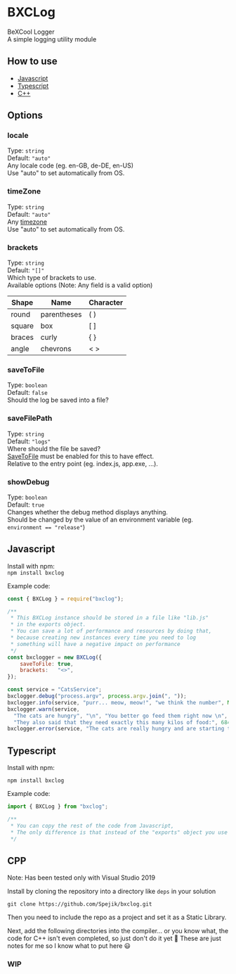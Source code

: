 # BXCLog

BeXCool Logger  
A simple logging utility module

## How to use

- [Javascript](#javascript)  
- [Typescript](#typescript)  
- [C++](#cpp)

## Options

### locale

Type: `string`  
Default: `"auto"`  
Any locale code (eg. en-GB, de-DE, en-US)  
Use "auto" to set automatically from OS.

### timeZone

Type: `string`  
Default: `"auto"`  
Any [timezone](https://en.wikipedia.org/wiki/List_of_tz_database_time_zones)  
Use "auto" to set automatically from OS.

### brackets

Type: `string`  
Default: `"[]"`  
Which type of brackets to use.  
Available options (Note: Any field is a valid option)

| Shape  | Name        | Character |
| ------ | ----------- | --------- |
| round  | parentheses | ( )       |
| square | box         | [ ]       |
| braces | curly       | { }       |
| angle  | chevrons    | < >       |

### saveToFile

Type: `boolean`  
Default: `false`  
Should the log be saved into a file?

### saveFilePath

Type: `string`  
Default: `"logs"`  
Where should the file be saved?  
[SaveToFile](#saveToFile) must be enabled for this to have effect.  
Relative to the entry point (eg. index.js, app.exe, ...).

### showDebug

Type: `boolean`  
Default: `true`  
Changes whether the debug method displays anything.  
Should be changed by the value of an environment variable (eg. `environment == "release"`)

## Javascript

Install with npm:  
`npm install bxclog`

Example code:

```js
const { BXCLog } = require("bxclog");

/**
 * This BXCLog instance should be stored in a file like "lib.js" 
 * in the exports object.
 * You can save a lot of performance and resources by doing that, 
 * because creating new instances every time you need to log 
 * something will have a negative impact on performance
 */
const bxclogger = new BXCLog({
    saveToFile: true,
    brackets:   "<>",
});

const service = "CatsService";
bxclogger.debug("process.argv", process.argv.join(", "));
bxclogger.info(service, "purr... meow, meow!", "we think the number", Math.random(), "is really cool... meow 😺");
bxclogger.warn(service, 
  "The cats are hungry", "\n", "You better go feed them right now \n", 
  "They also said that they need exactly this many kilos of food:", 68429796945127451n, "...it should be enough for about one and a half days 😼");
bxclogger.error(service, "The cats are really hungry and are starting to delete your programs 😠 Go feed them right now 🚔👮‍♂️");
```

## Typescript

Install with npm:

`npm install bxclog`

Example code:

```ts
import { BXCLog } from "bxclog";

/**
 * You can copy the rest of the code from Javascript, 
 * The only difference is that instead of the "exports" object you use es6 export ("export const bxclogger = ...")
 */
```

## CPP

Note: Has been tested only with Visual Studio 2019

Install by cloning the repository into a directory like `deps` in your solution

`git clone https://github.com/Spejik/bxclog.git`

Then you need to include the repo as a project and set it as a Static Library.

[//]: # (todo: put an image here)

Next, add the following directories into the compiler... or you know what, the code for C++ isn't even completed, so just don't do it yet 🙂 These are just notes for me so I know what to put here 😃

[//]: # (todo: put an image here)

### WIP
